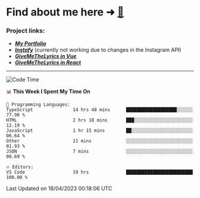 # Find about me here ➜ [🧑](https://pauabella.dev)

### Project links:
- ***[My Portfolio](https://pauabella.dev)***
- ***[Instafy](https://instafy.me)*** (currently not working due to changes in the Instagram API)
- ***[GiveMeTheLyrics in Vue](https://lyrics.pauabella.dev)***
- ***[GiveMeTheLyrics in React](https://pauabella.dev/GiveMeTheLyrics)***

---
<!--START_SECTION:waka-->
![Code Time](http://img.shields.io/badge/Code%20Time-2%2C078%20hrs%2047%20mins-blue)

📊 **This Week I Spent My Time On** 

```text
💬 Programming Languages: 
TypeScript               14 hrs 48 mins      ███████████████████░░░░░░   77.90 % 
HTML                     2 hrs 18 mins       ███░░░░░░░░░░░░░░░░░░░░░░   12.19 % 
JavaScript               1 hr 15 mins        ██░░░░░░░░░░░░░░░░░░░░░░░   06.64 % 
Other                    21 mins             ░░░░░░░░░░░░░░░░░░░░░░░░░   01.93 % 
JSON                     7 mins              ░░░░░░░░░░░░░░░░░░░░░░░░░   00.69 % 

🔥 Editors: 
VS Code                  19 hrs              █████████████████████████   100.00 % 
```


 Last Updated on 18/04/2023 00:18:06 UTC
<!--END_SECTION:waka-->
